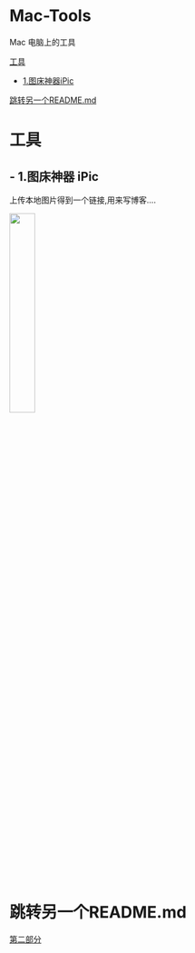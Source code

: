 # Mac-Tools
Mac 电脑上的工具

[工具](#工具)
- [1.图床神器iPic](##1.图床神器iPic)

[跳转另一个README.md](#跳转另一个README.md)


# 工具
## - 1.图床神器 iPic

上传本地图片得到一个链接,用来写博客....

<img src="https://ws4.sinaimg.cn/large/006tNc79gy1fiuvdo0t0hj30dg0co0t3.jpg" width=30% />






# 跳转另一个README.md
[第二部分](https://github.com/CoderLanni/Mac-Tools/blob/master/part2.md) 
